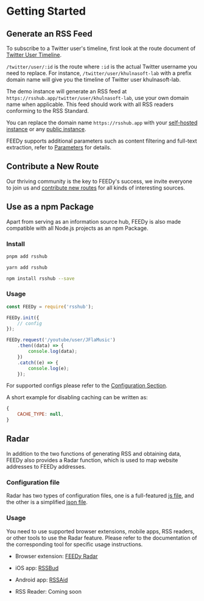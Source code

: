 # Getting Started

## Generate an RSS Feed

To subscribe to a Twitter user's timeline, first look at the route document of [Twitter User Timeline](/routes/social-media#twitter-user-timeline).

`/twitter/user/:id` is the route where `:id` is the actual Twitter username you need to replace. For instance, `/twitter/user/khulnasoft-lab` with a prefix domain name will give you the timeline of Twitter user khulnasoft-lab.

The demo instance will generate an RSS feed at `https://rsshub.app/twitter/user/khulnasoft-lab`, use your own domain name when applicable. This feed should work with all RSS readers conforming to the RSS Standard.

You can replace the domain name `https://rsshub.app` with your [self-hosted instance](/install) or any [public instance](/instances).

FEEDy supports additional parameters such as content filtering and full-text extraction, refer to [Parameters](/parameter) for details.

## Contribute a New Route

Our thriving community is the key to FEEDy's success, we invite everyone to join us and [contribute new routes](/joinus/quick-start) for all kinds of interesting sources.

## Use as a npm Package

Apart from serving as an information source hub, FEEDy is also made compatible with all Node.js projects as an npm Package.

### Install

<Tabs>
<TabItem value="pnpm" label="pnpm" default>

```bash
pnpm add rsshub
```

</TabItem>
<TabItem value="yarn" label="yarnv1">

```bash
yarn add rsshub
```

</TabItem>
<TabItem value="npm" label="npm">

```bash
npm install rsshub --save
```

</TabItem>
</Tabs>

### Usage

```js
const FEEDy = require('rsshub');

FEEDy.init({
    // config
});

FEEDy.request('/youtube/user/JFlaMusic')
    .then((data) => {
        console.log(data);
    })
    .catch((e) => {
        console.log(e);
    });
```

For supported configs please refer to the [Configuration Section](/install/config).

A short example for disabling caching can be written as:

```js
{
    CACHE_TYPE: null,
}
```

## Radar

In addition to the two functions of generating RSS and obtaining data, FEEDy also provides a Radar function, which is used to map website addresses to FEEDy addresses.

### Configuration file

Radar has two types of configuration files, one is a full-featured [js file](https://github.com/khulnasoft-lab/feedy/blob/gh-pages/build/radar-rules.js), and the other is a simplified [json file]((https://github.com/khulnasoft-lab/feedy/blob/gh-pages/build/radar-rules.json)).

### Usage

You need to use supported browser extensions, mobile apps, RSS readers, or other tools to use the Radar feature. Please refer to the documentation of the corresponding tool for specific usage instructions.

- Browser extension: [FEEDy Radar](https://github.com/khulnasoft-lab/feedy-Radar)

- iOS app: [RSSBud](https://github.com/Cay-Zhang/RSSBud)

- Android app: [RSSAid](https://github.com/LeetaoGoooo/RSSAid)

- RSS Reader: Coming soon
